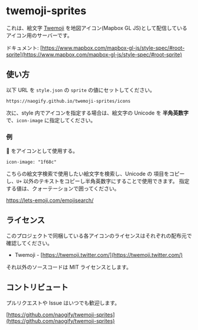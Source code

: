 # twemoji-sprites

これは、絵文字 [Twemoji](https://twemoji.twitter.com/) を地図アイコン(Mapbox GL JS)として配信しているアイコン用のサーバーです。

ドキュメント: [https://www.mapbox.com/mapbox-gl-js/style-spec/#root-sprite](https://www.mapbox.com/mapbox-gl-js/style-spec/#root-sprite)

## 使い方

以下 URL を `style.json` の `sprite` の値にセットしてください。

```
https://naogify.github.io/twemoji-sprites/icons
```

次に、style 内でアイコンを指定する場合は、絵文字の Unicode を **半角英数字**で、`icon-image` に指定してください。

### 例

🚌 をアイコンとして使用する。

```
icon-image: "1f68c"
```

こちらの絵文字検索で使用したい絵文字を検索し、Unicode の 項目をコピーし、`U+` 以外のテキストをコピーし半角英数字にすることで使用できます。
指定する値は、クォーテーションで囲ってください。

https://lets-emoji.com/emojisearch/


## ライセンス

このプロジェクトで同梱している各アイコンのライセンスはそれぞれの配布元で確認してください。

- Twemoji - [https://twemoji.twitter.com/](https://twemoji.twitter.com/)

それ以外のソースコードは MIT ライセンスとします。

## コントリビュート

プルリクエストや Issue はいつでも歓迎します。

[https://github.com/naogify/twemoji-sprites](https://github.com/naogify/twemoji-sprites)
